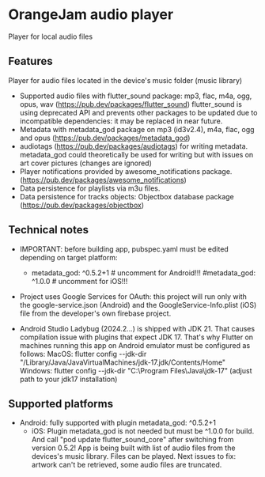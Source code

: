 # OrangeJam audio player

Player for local audio files

## Features

Player for audio files located in the device's music folder (music library)

- Supported audio files with flutter_sound package: mp3, flac, m4a, ogg, opus, wav (https://pub.dev/packages/flutter_sound)
  flutter_sound is using deprecated API and prevents other packages to be updated due to incompatible dependencies: it may be replaced in near future.
- Metadata with metadata_god package on mp3 (id3v2.4), m4a, flac, ogg and opus (https://pub.dev/packages/metadata_god)
- audiotags (https://pub.dev/packages/audiotags) for writing metadata. metadata_god could theoretically be used for writing but with issues on art cover pictures (changes are ignored)
- Player notifications provided by awesome_notifications package. (https://pub.dev/packages/awesome_notifications)
- Data persistence for playlists via m3u files.
- Data persistence for tracks objects: Objectbox database package (https://pub.dev/packages/objectbox)

## Technical notes
- IMPORTANT: before building app, pubspec.yaml must be edited depending on target platform:
    -   metadata_god: ^0.5.2+1 # uncomment for Android!!!
        #metadata_god: ^1.0.0 # uncomment for iOS!!!
  
- Project uses Google Services for OAuth: this project will run only with the google-service.json (Android) and the GoogleService-Info.plist (iOS) file from the developer's own firebase project.
- Android Studio Ladybug (2024.2...) is shipped with JDK 21. That causes compilation issue with plugins that expect JDK 17.
  That's why Flutter on machines running this app on Android emulator must be configured as follows:
  MacOS: flutter config --jdk-dir "/Library/Java/JavaVirtualMachines/jdk-17.jdk/Contents/Home"
  Windows: flutter config --jdk-dir "C:\Program Files\Java\jdk-17"
  (adjust path to your jdk17 installation)

## Supported platforms
- Android: fully supported with plugin metadata_god: ^0.5.2+1
  - iOS: Plugin metadata_god is not needed but must be ^1.0.0 for build. And call "pod update flutter_sound_core" after switching from version 0.5.2!
  App is being built with list of audio files from the devices's music library. Files can be played. 
  Next issues to fix: artwork can't be retrieved, some audio files are truncated.

